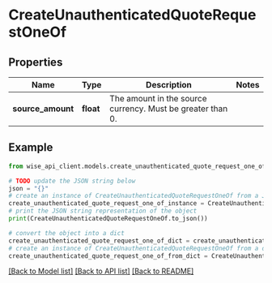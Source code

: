 # CreateUnauthenticatedQuoteRequestOneOf


## Properties

Name | Type | Description | Notes
------------ | ------------- | ------------- | -------------
**source_amount** | **float** | The amount in the source currency. Must be greater than 0. | 

## Example

```python
from wise_api_client.models.create_unauthenticated_quote_request_one_of import CreateUnauthenticatedQuoteRequestOneOf

# TODO update the JSON string below
json = "{}"
# create an instance of CreateUnauthenticatedQuoteRequestOneOf from a JSON string
create_unauthenticated_quote_request_one_of_instance = CreateUnauthenticatedQuoteRequestOneOf.from_json(json)
# print the JSON string representation of the object
print(CreateUnauthenticatedQuoteRequestOneOf.to_json())

# convert the object into a dict
create_unauthenticated_quote_request_one_of_dict = create_unauthenticated_quote_request_one_of_instance.to_dict()
# create an instance of CreateUnauthenticatedQuoteRequestOneOf from a dict
create_unauthenticated_quote_request_one_of_from_dict = CreateUnauthenticatedQuoteRequestOneOf.from_dict(create_unauthenticated_quote_request_one_of_dict)
```
[[Back to Model list]](../README.md#documentation-for-models) [[Back to API list]](../README.md#documentation-for-api-endpoints) [[Back to README]](../README.md)



